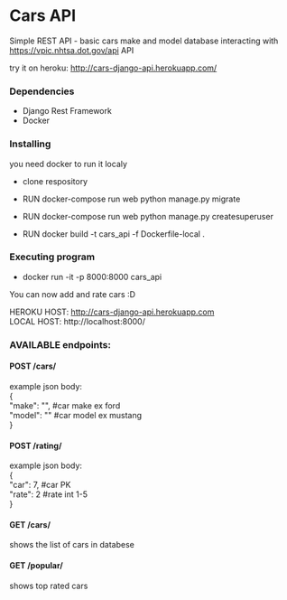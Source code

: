# Cars API

Simple REST API - basic cars make and model database interacting with https://vpic.nhtsa.dot.gov/api API


try it on heroku:
http://cars-django-api.herokuapp.com/

### Dependencies

* Django Rest Framework
* Docker

### Installing
you need docker to run it localy
* clone respository

* RUN docker-compose run web python manage.py migrate
* RUN docker-compose run web python manage.py createsuperuser
* RUN docker build -t cars_api -f Dockerfile-local .


### Executing program

* docker run -it -p 8000:8000 cars_api

You can now add and rate cars :D

HEROKU HOST: http://cars-django-api.herokuapp.com <br />
LOCAL HOST: http://localhost:8000/

### AVAILABLE endpoints:

#### POST /cars/

example json body:<br />
{ <br />
    "make": "",    #car make ex ford<br />
    "model": ""    \#car model ex mustang<br />
}

#### POST /rating/

example json body:<br />
{<br />
    "car": 7,    \#car PK<br />
    "rate": 2    \#rate int 1-5<br />
}

#### GET /cars/

shows the list of cars in databese

#### GET /popular/

shows top rated cars
